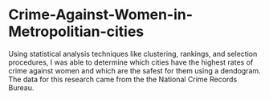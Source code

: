 # Crime-Against-Women-in-Metropolitian-cities
Using statistical analysis techniques like clustering, rankings, and selection procedures, I was able to determine which cities have the highest rates of crime against women and which are the safest for them using a dendogram. The data for this research came from the the National Crime Records Bureau.

